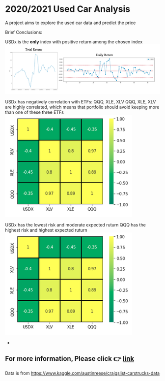 # 2020/2021 Used Car Analysis
 A project aims to explore the used car data and predict the price
 
 Brief Conclusions: 
 
 USDx is the **only** index with positive return among the chosen index
 ![alt text](https://github.com/peter75977/Analysis-of-USDx-and-ETFs/blob/main/SEAS%206401-etf-usdx-project/README_IMG/USDx_img.png)
 
 USDx has negatively correlation with ETFs: QQQ, XLE, XLV
 QQQ, XLE, XLV are highly correlated, which means that portfolio should avoid keeping more than one of these three ETFs
  ![alt text](https://github.com/peter75977/Analysis-of-USDx-and-ETFs/blob/main/SEAS%206401-etf-usdx-project/README_IMG/USDx_Corr_img.png)
  
  USDx has the lowest risk and moderate expected ruturn
  QQQ has the highest risk and highest expected ruturn
  ![alt text](https://github.com/peter75977/Analysis-of-USDx-and-ETFs/blob/main/SEAS%206401-etf-usdx-project/README_IMG/USDx_Corr_img.png)
 
 -
 For more information, Please click 👉 [link](https://github.com/peter75977/2020-2021-Used-Car-Analysis/blob/main/Final%20Paper.docx)
 -
 Data is from https://www.kaggle.com/austinreese/craigslist-carstrucks-data
